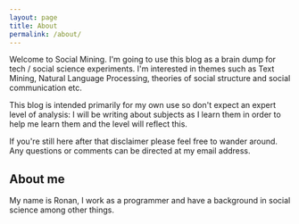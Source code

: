 ```yaml
---
layout: page
title: About
permalink: /about/
---
```


Welcome to Social Mining. I'm going to use this blog as a brain dump for tech / social science experiments. I'm interested in themes such as Text Mining, Natural Language Processing, theories of social structure and social communication etc.

This blog is intended primarily for my own use so don't expect an expert level of analysis: I will be writing about subjects as I learn them in order to help me learn them and the level will reflect this.

If you're still here after that disclaimer please feel free to wander around. Any questions or comments can be directed at my email address.

## About me

My name is Ronan, I work as a programmer and have a background in social science among other things.
